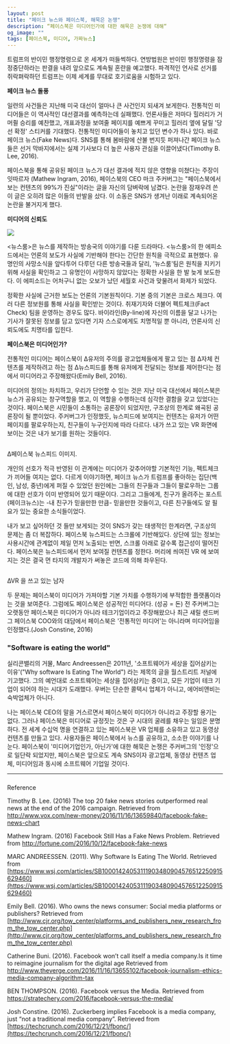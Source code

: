 ```yaml
---
layout: post
title: "페이크 뉴스와 페이스북, 해묵은 논쟁"
description: “페이스북은 미디어인가에 대한 해묵은 논쟁에 대해“
og_image: ""
tags: [페이스북, 미디어, 가짜뉴스]
---
```


트럼프의 반이민 행정명령으로 온 세계가 떠들썩하다. 연방법원은 반이민 행정명령을 잠정중단하라는 판결을 내려 앞으로도 계속될 혼란을 예고했다. 파격적인 언사로 선거를 쥐락펴락하던 트럼프는 이제 세계를 무대로 호기로움을 시험하고 있다.

 **페이크 뉴스 돌풍** 

일련의 사건들은 지난해 미국 대선이 얼마나 큰 사건인지 되새겨 보게한다. 전통적인 미디어들은 이 역사적인 대선결과를 예측하는데 실패했다. 언론사들은 저마다 힐러리가 거머쥘 승리를 예찬했고, 개표과정을 보여줄 페이지를 예쁘게 꾸미고 힐러리 옆에 달릴 '당선 확정' 스티커를 기대했다. 전통적인 미디어들이 놓치고 있던 변수가 하나 있다. 바로 페이크 뉴스(Fake News)다. SNS를 통해 봄바람에 산불 번지듯 퍼져나간 페이크 뉴스들은 선거 막바지에서는 실제 기사보다 더 높은 사용자 관심을 이끌어냈다(Timothy B. Lee, 2016).

페이스북을 통해 공유된 페이크 뉴스가 대선 결과에 적지 않은 영향을 미쳤다는 주장이 잇따르자 (Mathew Ingram, 2016), 페이스북의 CEO 마크 주커버그는 "페이스북에서 보는 컨텐츠의 99%가 진실"이라는 글을 자신의 담벼락에 남겼다. 논란을 잠재우려 쓴 이 글은 오히려 많은 이들의 반발을 샀다. 이 소동은 SNS가 생겨난 이래로 계속되어온 논란을 불거지게 했다.

 **미디어의 신뢰도** 

![](https://s3-us-west-2.amazonaws.com/notion-static/95127e1565134817bbb8e7d2a985098d/Untitled)

<뉴스룸>은 뉴스를 제작하는 방송국의 이야기를 다룬 드라마다. <뉴스룸>의 한 에피소드에서는 언론의 보도가 사실에 기반해야 한다는 간단한 원칙을 극적으로 표현했다. 유명인의 사망소식을 앞다투어 다루던 다른 방송국들과 달리, '뉴스룸'팀은 원칙을 지키기 위해 사실을 확인하고 그 유명인이 사망하지 않았다는 정확한 사실을 한 발 늦게 보도한다. 이 에피소드는 어처구니 없는 오보가 났던 세월호 사건과 맞물려서 화제가 되었다.

정확한 사실에 근거한 보도는 언론의 기본원칙이다. 기본 중의 기본은 크로스 체크다. 여러 다른 정보원를 통해 사실을 확인받는 것이다. 취재기자와 더불어 펙트체크(Fact Check) 팀을 운영하는 경우도 많다. 바이라인(By-line)에 자신의 이름을 달고 나가는 기사가 잘못된 정보를 담고 있다면 기자 스스로에게도 치명적일 뿐 아니라, 언론사의 신뢰도에도 치명타를 입힌다.

 **페이스북은 미디어인가?** 

전통적인 미디어는 페이스북이 ∆유저의 주의를 광고업체들에게 팔고 있는 점 ∆자체 컨텐츠를 제작하려고 하는 점 ∆뉴스피드를 통해 유저에게 전달되는 정보를 제어한다는 점에서 미디어라고 주장해왔다(Emily Bell, 2016). 

미디어의 정의는 차치하고, 우리가 단언할 수 있는 것은 지난 미국 대선에서 페이스북은 뉴스가 공유되는 창구역할을 했고, 이 역할을 수행하는데 심각한 결함을 갖고 있었다는 것이다. 페이스북은 시민들이 소통하는 공론장이 되었지만, 구조상의 한계로 왜곡된 공론장이 될 뿐이었다. 주커버그가 인정했듯, 뉴스피드에 보여지는 컨텐츠는 유저가 어떤 페이지를 팔로우하는지, 친구들이 누구인지에 따라 다르다. 내가 쓰고 있는 VR 화면에 보이는 것은 내가 보기를 원하는 것들이다. 

![]()

∆페이스북 뉴스피드 이미지. 

개인의 선호가 적극 반영된 이 관계에는 미디어가 갖추어야할 기본적인 기능, 펙트체크가 끼어들 여지는 없다. 다르게 이야기하면, 페이크 뉴스가 트럼프를 좋아하는 집단(백인, 남성, 중년)에게 퍼질 수 있었던 원인에는 그들의 친구들과 그들이 팔로우하는 그룹에 대한 선호가 이미 반영되어 있기 때문이다. 그리고 그들에게, 친구가 올려주는 포스트(페이크뉴스)는 -내 친구가 믿을만한 만큼- 믿을만한 것들이고, 다른 친구들에도 알 필요가 있는 중요한 소식들이었다.

내가 보고 싶어하던 것 들만 보게되는 것이 SNS가 갖는 태생적인 한계라면, 구조상의 문제는 좀 더 복잡하다. 페이스북 뉴스피드는 스크롤에 기반해있다. 상단에 있는 정보는 사용시간에 관계없이 제일 먼저 노출되는 반면, 스크롤 아래로 갈수록 접근성이 떨어진다. 페이스북은 뉴스피드에서 먼저 보여질 컨텐츠를 정한다. 머리에 씌여진 VR 에 보여지는 것은 결국 먼 타지의 개발자가 써놓은 코드에 의해 좌우된다. 

![]()

∆VR 을 쓰고 있는 남자

두 문제는 페이스북이 미디어가 가져야할 기본 가치를 수행하기에 부적합한 플랫폼이라는 것을 보여준다. 그럼에도 페이스북은 성공적인 미디어다. (성공 = 돈) 전 주커버그는 오랫동안 페이스북은 미디어가 아니라 테크기업이라고 주장해왔으나 최근 섀릴 샌드버그 페이스북 COO와의 대담에서 페이스북은 '전통적인 미디어'는 아니라며 미디어임을 인정했다.(Josh Constine, 2016)

### "Software is eating the world"

실리콘밸리의 거물, Marc Andreessen은 2011년, '소프트웨어가 세상을 집어삼키는 이유'("Why software Is Eating The World") 라는 제목의 글을 월스트리트 저널에 기고했다. 그의 예언대로 소프트웨어는 세상을 집어삼키는 중이고, 모든 기업이 테크 기업이 되어야 하는 시대가 도래했다. 우버는 단순한 콜택시 업체가 아니고, 에어비앤비는 숙박업체가 아니다.

나는 페이스북 CEO의 말을 거스르면서 페이스북이 미디어가 아니라고 주장할 용기는 없다. 그러나 페이스북은 미디어로 규정짓는 것은 구 시대의 굴레를 채우는 일임은 분명하다. 전 세계 수십억 명을 연결하고 있는 페이스북은 VR 업체를 소유하고 있고 동영상 컨텐츠를 만들고 있다. 사용자들은 페이스북에서 뉴스를 공유하고, 소소한 이야기를 나눈다. 페이스북이 '미디어기업인가, 아닌가'에 대한 해묵은 논쟁은 주커버그의 '인정'으로 일단락 되었지만, 페이스북은 앞으로도 계속 SNS이자 광고업체, 동영상 컨텐츠 업체, 미디어임과 동시에 소프트웨어 기업일 것이다.

---

### 
Reference 

Timothy B. Lee. (2016) The top 20 fake news stories outperformed real news at the end of the 2016 campaign. Retrieved from http://www.vox.com/new-money/2016/11/16/13659840/facebook-fake-news-chart

Mathew Ingram. (2016) Facebook Still Has a Fake News Problem. Retrieved from http://fortune.com/2016/10/12/facebook-fake-news

MARC ANDREESSEN. (2011). Why Software Is Eating The World. Retrieved from [https://www.wsj.com/articles/SB10001424053111903480904576512250915629460](https://www.wsj.com/articles/SB10001424053111903480904576512250915629460) 

Emily Bell. (2016). Who owns the news consumer: Social media platforms or publishers? Retrieved from [http://www.cjr.org/tow_center/platforms_and_publishers_new_research_from_the_tow_center.php](http://www.cjr.org/tow_center/platforms_and_publishers_new_research_from_the_tow_center.php) 

Catherine Buni. (2016). Facebook won’t call itself a media company.​ ​Is it time to reimagine journalism for the digital age Retrieved from http://www.theverge.com/2016/11/16/13655102/facebook-journalism-ethics-media-company-algorithm-tax

BEN THOMPSON. (2016). Facebook versus the Media. Retrieved from https://stratechery.com/2016/facebook-versus-the-media/

Josh Constine. (2016). Zuckerberg implies Facebook is a media company, just “not a traditional media company”. Retrieved from [https://techcrunch.com/2016/12/21/fbonc/](https://techcrunch.com/2016/12/21/fbonc/)
